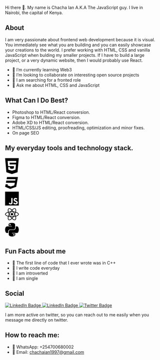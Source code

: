 Hi there 👋. My name is Chacha Ian A.K.A The JavaScript guy. I live in Nairobi, the capital of Kenya.

## About

I am very passionate about frontend web development because it is visual. You immediately see what you are building and you can easily showcase your creations to the world. I prefer working with HTML, CSS and vanilla JavaScript when bulding my smaller projects. If I have to build a large project, or a very dynamic website, then I would probably use React.

- 🌱 I’m currently learning Web3
- 👯 I’m looking to collaborate on interesting open source projects
- 🤔 I am searching for a fronted role
- 💬 Ask me about HTML, CSS and JavaScript


## What Can I Do Best?
- Photoshop to HTML/React conversion.
- Figma to HTML/React conversion.
- Adobe XD to HTML/React conversion.
- HTML/CSS/JS editing, proofreading, optimization and minor fixes.
- On page SEO

## My everyday tools and technology stack.

<section>
  <img src="./html.svg" alt="html5 logo" width="45px">
  <br>
  <img src="./css.svg" alt="css logo" width="45px">
  <br>
  <img src="./javascript.svg" alt="javscript logo" width="45px">
  <br>
  <img src="./react.svg" alt="react logo" width="45px">
  <br>
  <img src="./python.svg" alt="python logo" width="45px">
  <br>
</section>

## Fun Facts about me
- 🛶 The first line of code that I ever wrote was in C++
- 🎩 I write code everyday
- 🧵 I am introverted
- 🎨 I am single

## Social 

<div id="badges">
  <a href="your-linkedin-URL">
    <img src="https://img.shields.io/badge/LinkedIn-blue?style=for-the-badge&logo=linkedin&logoColor=white" alt="LinkedIn Badge"/>
  </a>
  <a href="your-upwork-URL">
    <img src="https://img.shields.io/badge/Upwork-green?style=for-the-badge&logo=upwork&logoColor=white" alt="LinkedIn Badge"/>
  </a>
  <a href="your-twitter-URL">
    <img src="https://img.shields.io/badge/Twitter-blue?style=for-the-badge&logo=twitter&logoColor=white" alt="Twitter Badge"/>
  </a>
</div>

I am more active on twitter, so you can reach out to me easily when you message me directly on twitter.

## How to reach me: 
- 📌 WhatsApp: +254700680002
- 📌 Email: chachaian1997@gmail.com

